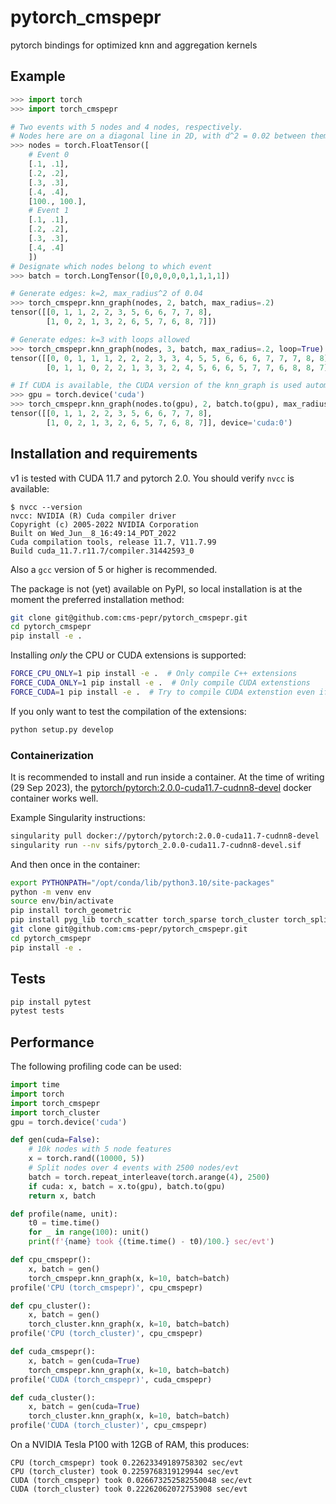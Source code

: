 # pytorch_cmspepr

pytorch bindings for optimized knn and aggregation kernels


## Example

```python
>>> import torch
>>> import torch_cmspepr

# Two events with 5 nodes and 4 nodes, respectively.
# Nodes here are on a diagonal line in 2D, with d^2 = 0.02 between them.
>>> nodes = torch.FloatTensor([
    # Event 0
    [.1, .1],
    [.2, .2],
    [.3, .3],
    [.4, .4],
    [100., 100.],
    # Event 1
    [.1, .1],
    [.2, .2],
    [.3, .3],
    [.4, .4]
    ])
# Designate which nodes belong to which event
>>> batch = torch.LongTensor([0,0,0,0,0,1,1,1,1])

# Generate edges: k=2, max_radius^2 of 0.04
>>> torch_cmspepr.knn_graph(nodes, 2, batch, max_radius=.2)
tensor([[0, 1, 1, 2, 2, 3, 5, 6, 6, 7, 7, 8],
        [1, 0, 2, 1, 3, 2, 6, 5, 7, 6, 8, 7]])

# Generate edges: k=3 with loops allowed
>>> torch_cmspepr.knn_graph(nodes, 3, batch, max_radius=.2, loop=True)
tensor([[0, 0, 1, 1, 1, 2, 2, 2, 3, 3, 4, 5, 5, 6, 6, 6, 7, 7, 7, 8, 8],
        [0, 1, 1, 0, 2, 2, 1, 3, 3, 2, 4, 5, 6, 6, 5, 7, 7, 6, 8, 8, 7]])

# If CUDA is available, the CUDA version of the knn_graph is used automatically:
>>> gpu = torch.device('cuda') 
>>> torch_cmspepr.knn_graph(nodes.to(gpu), 2, batch.to(gpu), max_radius=.2)
tensor([[0, 1, 1, 2, 2, 3, 5, 6, 6, 7, 7, 8],
        [1, 0, 2, 1, 3, 2, 6, 5, 7, 6, 8, 7]], device='cuda:0')
```


## Installation and requirements

v1 is tested with CUDA 11.7 and pytorch 2.0.
You should verify `nvcc` is available:

```console
$ nvcc --version
nvcc: NVIDIA (R) Cuda compiler driver
Copyright (c) 2005-2022 NVIDIA Corporation
Built on Wed_Jun__8_16:49:14_PDT_2022
Cuda compilation tools, release 11.7, V11.7.99
Build cuda_11.7.r11.7/compiler.31442593_0
```

Also a `gcc` version of 5 or higher is recommended.

The package is not (yet) available on PyPI, so local installation is at the moment the
preferred installation method:

```bash
git clone git@github.com:cms-pepr/pytorch_cmspepr.git
cd pytorch_cmspepr
pip install -e .
```

Installing _only_ the CPU or CUDA extensions is supported:

```bash
FORCE_CPU_ONLY=1 pip install -e .  # Only compile C++ extensions
FORCE_CUDA_ONLY=1 pip install -e .  # Only compile CUDA extenstions
FORCE_CUDA=1 pip install -e .  # Try to compile CUDA extenstion even if no device found
```

If you only want to test the compilation of the extensions:

```bash
python setup.py develop
```

### Containerization

It is recommended to install and run inside a container.
At the time of writing (29 Sep 2023), the [pytorch/pytorch:2.0.0-cuda11.7-cudnn8-devel](https://hub.docker.com/layers/pytorch/pytorch/2.0.0-cuda11.7-cudnn8-devel/images/sha256-96ccb2997a131f2455d70fb78dbb284bafe4529aaf265e344bae932c8b32b2a4?context=explore)
docker container works well.

Example Singularity instructions:

```bash
singularity pull docker://pytorch/pytorch:2.0.0-cuda11.7-cudnn8-devel
singularity run --nv sifs/pytorch_2.0.0-cuda11.7-cudnn8-devel.sif
```

And then once in the container:

```bash
export PYTHONPATH="/opt/conda/lib/python3.10/site-packages"
python -m venv env
source env/bin/activate
pip install torch_geometric
pip install pyg_lib torch_scatter torch_sparse torch_cluster torch_spline_conv -f https://data.pyg.org/whl/torch-2.0.0+cu117.html # Make sure to pick the right torch and CUDA versions here
git clone git@github.com:cms-pepr/pytorch_cmspepr.git
cd pytorch_cmspepr
pip install -e .
```


## Tests

```bash
pip install pytest
pytest tests
```


## Performance

The following profiling code can be used:

```python
import time
import torch
import torch_cmspepr
import torch_cluster
gpu = torch.device('cuda')

def gen(cuda=False):
    # 10k nodes with 5 node features
    x = torch.rand((10000, 5))
    # Split nodes over 4 events with 2500 nodes/evt
    batch = torch.repeat_interleave(torch.arange(4), 2500)
    if cuda: x, batch = x.to(gpu), batch.to(gpu)
    return x, batch

def profile(name, unit):
    t0 = time.time()
    for _ in range(100): unit()
    print(f'{name} took {(time.time() - t0)/100.} sec/evt')

def cpu_cmspepr():
    x, batch = gen()
    torch_cmspepr.knn_graph(x, k=10, batch=batch)
profile('CPU (torch_cmspepr)', cpu_cmspepr)

def cpu_cluster():
    x, batch = gen()
    torch_cluster.knn_graph(x, k=10, batch=batch)
profile('CPU (torch_cluster)', cpu_cmspepr)

def cuda_cmspepr():
    x, batch = gen(cuda=True)
    torch_cmspepr.knn_graph(x, k=10, batch=batch)
profile('CUDA (torch_cmspepr)', cuda_cmspepr)

def cuda_cluster():
    x, batch = gen(cuda=True)
    torch_cluster.knn_graph(x, k=10, batch=batch)
profile('CUDA (torch_cluster)', cpu_cmspepr)
```

On a NVIDIA Tesla P100 with 12GB of RAM, this produces:

```
CPU (torch_cmspepr) took 0.22623349189758302 sec/evt
CPU (torch_cluster) took 0.2259768319129944 sec/evt
CUDA (torch_cmspepr) took 0.026673252582550048 sec/evt
CUDA (torch_cluster) took 0.22262062072753908 sec/evt
```